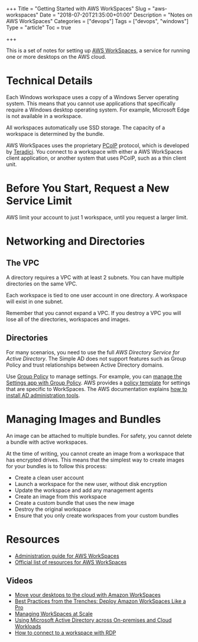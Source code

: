 +++
Title = "Getting Started with AWS WorkSpaces"
Slug = "aws-workspaces"
Date = "2018-07-20T21:35:00+01:00"
Description = "Notes on AWS WorkSpaces"
Categories = ["devops"]
Tags = ["devops", "windows"]
Type = "article"
Toc = true

+++

This is a set of notes for setting up [AWS WorkSpaces](https://aws.amazon.com/workspaces/), a service for running one or more desktops on the AWS cloud.

<!--more-->

# Technical Details #

Each Windows workspace uses a copy of a Windows Server operating system. This means that
you cannot use applications that specifically require a Windows desktop
operating system. For example, Microsoft Edge is not available in a workspace.

All workspaces automatically use SSD storage. The capacity of a workspace is
determined by the bundle.

AWS WorkSpaces uses the proprietary
[PCoIP](http://www.teradici.com/pcoip-technology) protocol, which is developed
by [Teradici](http://www.teradici.com/). You connect to a
workspace with either a AWS WorkSpaces client application, or another system
that uses PCoIP, such as a thin client unit.

# Before You Start, Request a New Service Limit #

AWS limit your account to just 1 workspace, until you request a larger limit.

# Networking and Directories #

## The VPC ##

A directory requires a VPC with at least 2 subnets. You can have multiple directories on the same VPC.

Each workspace is tied to one user account in one directory. A workspace will exist in one subnet.

Remember that you cannot expand a VPC. If you destroy a VPC you will lose all of the directories,  workspaces and images.

## Directories ##

For many scenarios, you need to use the full *AWS Directory Service for Active
Directory*. The Simple AD does not support features such as Group Policy and trust relationships between Active Directory domains.

Use [Group Policy](https://technet.microsoft.com/en-us/library/hh831791.aspx) to
manage settings. For example, you can [manage the Settings app with Group
Policy](https://docs.microsoft.com/en-us/windows/client-management/manage-settings-app-with-group-policy).
AWS provides a [policy
template](http://docs.aws.amazon.com/workspaces/latest/adminguide/group_policy.html)
for settings that are specific to WorkSpaces. The AWS documentation explains [how to install AD administration tools](http://docs.aws.amazon.com/workspaces/latest/adminguide/directory_administration.html).

# Managing Images and Bundles #

An image can be attached to multiple bundles. For safety, you cannot delete a bundle with active workspaces.

At the time of writing, you cannot create an image from a workspace that has encrypted drives. This means that the simplest way to create images for your bundles is to follow this process:

* Create a clean user account
* Launch a workspace for the new user, without disk encryption
* Update the workspace and add any management agents
* Create an image from this workspace
* Create a custom bundle that uses the new image
* Destroy the original workspace
* Ensure that you only create workspaces from your custom bundles

# Resources #

* [Administration guide for AWS WorkSpaces](http://docs.aws.amazon.com/workspaces/latest/adminguide/amazon-workspaces.html)
* [Official list of resources for AWS WorkSpaces](https://aws.amazon.com/workspaces/resources/)

## Videos ##

* [Move your desktops to the cloud with Amazon WorkSpaces](https://youtu.be/r2Bh1hc-fak?list=PLufobnmLAUEygUaDDci7JT2JkGX7slDPA)
* [Best Practices from the Trenches: Deploy Amazon WorkSpaces Like a Pro](https://www.youtube.com/watch?v=9Q-ahnw2Lsc)
* [Managing WorkSpaces at Scale](https://www.youtube.com/watch?v=iAkkuuUJVUk)
* [Using Microsoft Active Directory across On-premises and Cloud Workloads](https://www.youtube.com/watch?v=fQf_GD39T2c)
* [How to connect to a workspace with RDP](https://www.youtube.com/watch?v=Of9NAz0ze6Q)

